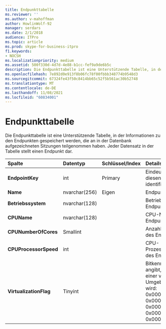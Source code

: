 ```yaml
---
title: Endpunkttabelle
ms.reviewer: ''
ms.author: v-mahoffman
author: HowlinWolf-92
manager: serdars
ms.date: 2/1/2018
audience: ITPro
ms.topic: article
ms.prod: skype-for-business-itpro
f1.keywords:
- NOCSH
ms.localizationpriority: medium
ms.assetid: 500f330d-4d7d-4e88-b1cc-fef9a9de6b5c
description: Die Endpunkttabelle ist eine Unterstützende Tabelle, in der Informationen zu den Endpunkten gespeichert werden, die an in der Datenbank aufgezeichneten Sitzungen teilgenommen haben. Jeder Datensatz in der Tabelle stellt einen Endpunkt dar.
ms.openlocfilehash: 7e892d0e913f8b06fc78f00fbbb348774b9548d3
ms.sourcegitcommit: 67324fe43f50c8414bb65c52f5b561ac30b52748
ms.translationtype: MT
ms.contentlocale: de-DE
ms.lasthandoff: 11/08/2021
ms.locfileid: "60834001"
---
```

# <a name="endpoint-table"></a>Endpunkttabelle
 
Die Endpunkttabelle ist eine Unterstützende Tabelle, in der Informationen zu den Endpunkten gespeichert werden, die an in der Datenbank aufgezeichneten Sitzungen teilgenommen haben. Jeder Datensatz in der Tabelle stellt einen Endpunkt dar.
  
|**Spalte**|**Datentyp**|**Schlüssel/Index**|**Details**|
|:-----|:-----|:-----|:-----|
|**EndpointKey** <br/> |int  <br/> |Primary  <br/> |Eindeutige Nummer, die diesen Endpunkt identifiziert.  <br/> |
|**Name** <br/> |nvarchar(256)  <br/> |Eigen  <br/> |Endpunktname.  <br/> |
|**Betriebssystem** <br/> |nvarchar(128)  <br/> | <br/> |Betriebssystem des Endpunkts.  <br/> |
|**CPUName** <br/> |nvarchar(128)  <br/> ||CPU-Name des Endpunkts.  <br/> |
|**CPUNumberOfCores** <br/> |Smallint  <br/> ||Anzahl der CPU-Kerne des Endpunkts.  <br/> |
|**CPUProcessorSpeed** <br/> |int  <br/> ||CPU-Prozessorgeschwindigkeit des Endpunkts.  <br/> |
|**VirtualizationFlag** <br/> |Tinyint  <br/> || Bitkennzeichen, das angibt, ob das System in einer virtualisierten Umgebung ausgeführt wird: <br/>  0x0000 – Keine <br/>  0x0001 – HyperV <br/>  0x0002 – VMWare <br/>  0x0004 – Virtueller PC <br/>  0x0008 – Xen PC <br/> |
   

